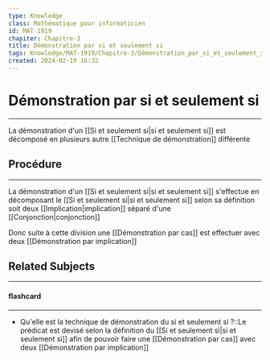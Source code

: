 ```yaml
---
type: Knowledge
class: Mathématique pour informaticien
id: MAT-1919
chapiter: Chapitre-3
title: Démonstration par si et seulement si 
tags: Knowledge/MAT-1919/Chapitre-3/Démonstration_par_si_et_seulement_si 
created: 2024-02-19 16:32
---
```

# Démonstration par si et seulement si 
----
La démonstration d'un [[Si et seulement si|si et seulement si]] est décomposé en plusieurs autre [[Technique de démonstration]] différente

## Procédure
----
La démonstration d'un [[Si et seulement si|si et seulement si]] s'effectue en décomposant le [[Si et seulement si|si et seulement si]] selon sa définition soit deux [[Implication|implication]] séparé d'une [[Conjonction|conjonction]]

Donc suite à cette division une [[Démonstration par cas]] est effectuer avec deux [[Démonstration par implication]]

## Related Subjects
----
#### flashcard 
----
- Qu'elle est la technique de démonstration du si et seulement si ?::Le prédicat est devisé selon la définition du [[Si et seulement si|si et seulement si]] afin de pouvoir faire une [[Démonstration par cas]]  avec deux [[Démonstration par implication]]
<!--SR:!2024-03-05,3,250-->
